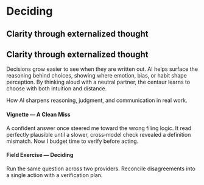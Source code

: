 # Deciding

## Clarity through externalized thought

## Clarity through externalized thought

Decisions grow easier to see when they are written out. AI helps surface the reasoning behind choices, showing where emotion, bias, or habit shape perception. By thinking aloud with a neutral partner, the centaur learns to choose with both intuition and distance.

How AI sharpens reasoning, judgment, and communication in real work.

#### Vignette — A Clean Miss

A confident answer once steered me toward the wrong filing logic. It read perfectly plausible until a slower, cross‑model check revealed a definition mismatch. Now I budget time to verify before acting.

#### Field Exercise — Deciding

Run the same question across two providers. Reconcile disagreements into a single action with a verification plan.
